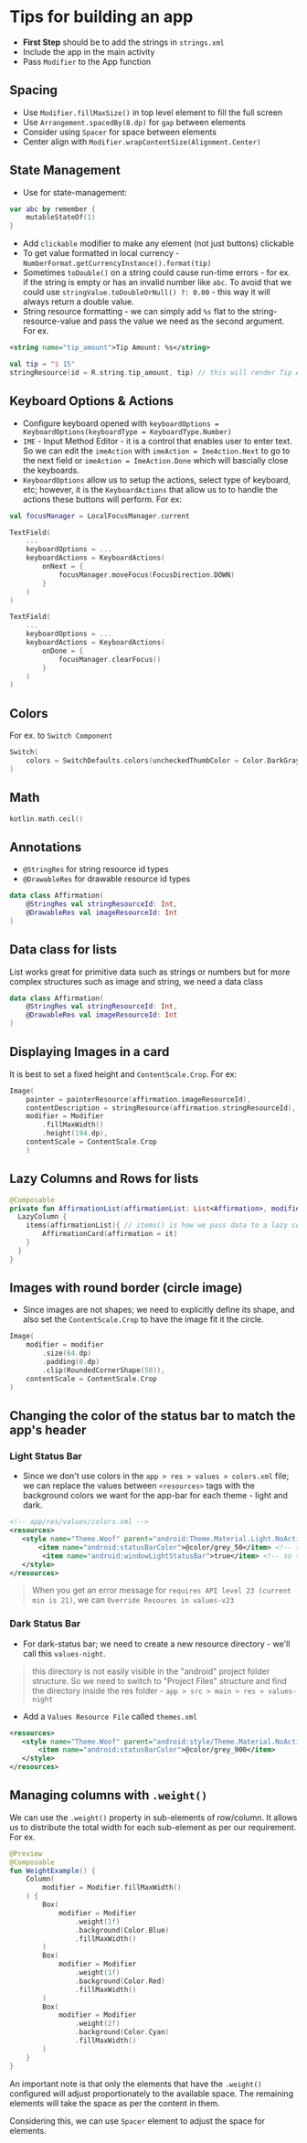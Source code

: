 # Tips for building an app

- **First Step** should be to add the strings in `strings.xml`
- Include the app in the main activity
- Pass `Modifier` to the App function

## Spacing

- Use `Modifier.fillMaxSize()` in top level element to fill the full screen
- Use `Arrangement.spacedBy(8.dp)` for `gap` between elements
- Consider using `Spacer` for space between elements
- Center align with `Modifier.wrapContentSize(Alignment.Center)`

## State Management

- Use for state-management:

```kt
var abc by remember {
    mutableStateOf(1)
}
```

- Add `clickable` modifier to make any element (not just buttons) clickable
- To get value formatted in local currency - `NumberFormat.getCurrencyInstance().format(tip)`
- Sometimes `toDouble()` on a string could cause run-time errors - for ex. if the string is empty or has an invalid number like `abc`.  To avoid that we could use `stringValue.toDoubleOrNull() ?: 0.00` - this way it will always return a double value.
- String resource formatting -  we can simply add `%s` flat to the string-resource-value and pass the value we need as the second argument.  For ex.

```xml
<string name="tip_amount">Tip Amount: %s</string>
```

```kt
val tip = "$ 15"
stringResource(id = R.string.tip_amount, tip) // this will render Tip Amount: $ 15
```

<!-- Scratch pad
    string-formatting - %s
-->

## Keyboard Options & Actions

- Configure keyboard opened with `keyboardOptions = KeyboardOptions(keyboardType = KeyboardType.Number)`
- `IME` - Input Method Editor - it is a control that enables user to enter text.  So we can edit the `imeAction` with
`imeAction = ImeAction.Next` to go to the next field or `imeAction = ImeAction.Done` which will bascially close the keyboards.
- `KeyboardOptions` allow us to setup the actions, select type of keyboard, etc; however, it is the `KeyboardActions` that allow us to to handle the actions these buttons will perform.  For ex:

```kt
val focusManager = LocalFocusManager.current

TextField(
    ...
    keyboardOptions = ...
    keyboardActions = KeyboardActions(
        onNext = {
            focusManager.moveFocus(FocusDirection.DOWN)
        }
    )
)

TextField(
    ...
    keyboardOptions = ...
    keyboardActions = KeyboardActions(
        onDone = {
            focusManager.clearFocus()
        }
    )
)
```

## Colors

For ex. to `Switch Component`

```kt
Switch(
    colors = SwitchDefaults.colors(uncheckedThumbColor = Color.DarkGray)
)
```

## Math

```kt
kotlin.math.ceil()
```

## Annotations

- `@StringRes` for string resource id types
- `@DrawableRes` for drawable resource id types

``` kt
data class Affirmation(
    @StringRes val stringResourceId: Int,
    @DrawableRes val imageResourceId: Int
)
```

## Data class for lists

List works great for primitive data such as strings or numbers but for more complex
structures such as image and string, we need a data class

```kt
data class Affirmation(
    @StringRes val stringResourceId: Int,
    @DrawableRes val imageResourceId: Int
)
```

## Displaying Images in a card

It is best to set a fixed height and `ContentScale.Crop`.  For ex:

```kt
Image(
    painter = painterResource(affirmation.imageResourceId),
    contentDescription = stringResource(affirmation.stringResourceId),
    modifier = Modifier
        .fillMaxWidth()
        .height(194.dp),
    contentScale = ContentScale.Crop
    )
```

## Lazy Columns and Rows for lists

```kt
@Composable
private fun AffirmationList(affirmationList: List<Affirmation>, modifier: Modifier = Modifier) {
  LazyColumn {
    items(affirmationList){ // items() is how we pass data to a lazy column
        AffirmationCard(affirmation = it)
    }
  }
}
```

## Images with round border (circle image)

- Since images are not shapes; we need to explicitly define its shape, and also set the `ContentScale.Crop`
to have the image fit it the circle.

```kt
Image(
    modifier = modifier
        .size(64.dp)
        .padding(8.dp)
        .clip(RoundedCornerShape(50)),
    contentScale = ContentScale.Crop
)
```

## Changing the color of the status bar to match the app's header

### Light Status Bar

- Since we don't use colors in the `app > res > values > colors.xml` file; we can replace the values between
`<resources>` tags with the background colors we want for the app-bar for each theme - light and dark.

```xml
<!-- app/res/values/colors.xml -->
<resources>
   <style name="Theme.Woof" parent="android:Theme.Material.Light.NoActionBar">
       <item name="android:statusBarColor">@color/grey_50</item> <!-- the background color of status bar  -->
        <item name="android:windowLightStatusBar">true</item> <!-- so that the icons, time, etc. too -->
   </style>
</resources>
```

> When you get an error message for `requires API level 23 (current min is 21)`, we can `Override Resoures in values-v23`

### Dark Status Bar

- For dark-status bar; we need to create a new resource directory - we'll call this `values-night`.

> this directory is not easily visible in the "android" project folder structure.  So we need to
switch to "Project Files" structure and find the directory inside the res folder - `app > src > main > res > values-night`

- Add a `Values Resource File` called `themes.xml`

```xml
<resources>
   <style name="Theme.Woof" parent="android:style/Theme.Material.NoActionBar">
       <item name="android:statusBarColor">@color/grey_900</item>
   </style>
</resources>
```

## Managing columns with `.weight()`

We can use the `.weight()` property in sub-elements of row/column.  It allows us to distribute the total width for each sub-element as per our requirement.
For ex.

```kt
@Preview
@Composable
fun WeightExample() {
    Column(
        modifier = Modifier.fillMaxWidth()
    ) {
        Box(
            modifier = Modifier
                .weight(1f)
                .background(Color.Blue)
                .fillMaxWidth()
        )
        Box(
            modifier = Modifier
                .weight(1f)
                .background(Color.Red)
                .fillMaxWidth()
        )
        Box(
            modifier = Modifier
                .weight(2f)
                .background(Color.Cyan)
                .fillMaxWidth()
        )
    }
}
```

An important note is that only the elements that
have the `.weight()` configured will adjust proportionately to the available space.  The remaining elements will take the space as per the content in them.

Considering this, we can use `Spacer` element to adjust the space for elements.
